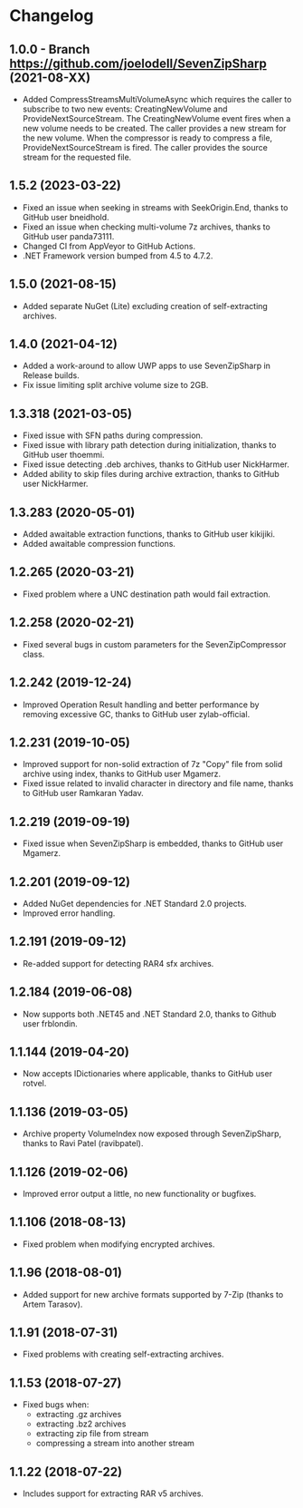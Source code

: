 # Changelog
## 1.0.0 - Branch https://github.com/joelodell/SevenZipSharp (2021-08-XX) 
- Added CompressStreamsMultiVolumeAsync which requires the caller to subscribe to two new events: CreatingNewVolume and ProvideNextSourceStream. The CreatingNewVolume event fires when a new volume needs to be created. The caller provides a new stream for the new volume. When the compressor is ready to compress a file, ProvideNextSourceStream is fired. The caller provides the source stream for the requested file.

## 1.5.2 (2023-03-22)
- Fixed an issue when seeking in streams with SeekOrigin.End, thanks to GitHub user bneidhold.
- Fixed an issue when checking multi-volume 7z archives, thanks to GitHub user panda73111.
- Changed CI from AppVeyor to GitHub Actions.
- .NET Framework version bumped from 4.5 to 4.7.2.

## 1.5.0 (2021-08-15)
- Added separate NuGet (Lite) excluding creation of self-extracting archives.

## 1.4.0 (2021-04-12)
- Added a work-around to allow UWP apps to use SevenZipSharp in Release builds.
- Fix issue limiting split archive volume size to 2GB.

## 1.3.318 (2021-03-05)
- Fixed issue with SFN paths during compression.
- Fixed issue with library path detection during initialization, thanks to GitHub user thoemmi.
- Fixed issue detecting .deb archives, thanks to GitHub user NickHarmer.
- Added ability to skip files during archive extraction, thanks to GitHub user NickHarmer.

## 1.3.283 (2020-05-01)
- Added awaitable extraction functions, thanks to GitHub user kikijiki.
- Added awaitable compression functions.

## 1.2.265 (2020-03-21)
- Fixed problem where a UNC destination path would fail extraction.

## 1.2.258 (2020-02-21)
- Fixed several bugs in custom parameters for the SevenZipCompressor class.

## 1.2.242 (2019-12-24)
- Improved Operation Result handling and better performance by removing excessive GC, thanks to GitHub user zylab-official.

## 1.2.231 (2019-10-05)
- Improved support for non-solid extraction of 7z "Copy" file from solid archive using index, thanks to GitHub user Mgamerz.
- Fixed issue related to invalid character in directory and file name, thanks to GitHub user Ramkaran Yadav.

## 1.2.219 (2019-09-19)
- Fixed issue when SevenZipSharp is embedded, thanks to GitHub user Mgamerz.

## 1.2.201 (2019-09-12)
- Added NuGet dependencies for .NET Standard 2.0 projects. 
- Improved error handling.

## 1.2.191 (2019-09-12)
- Re-added support for detecting RAR4 sfx archives.

## 1.2.184 (2019-06-08)
- Now supports both .NET45 and .NET Standard 2.0, thanks to Github user frblondin.

## 1.1.144 (2019-04-20)
- Now accepts IDictionaries where applicable, thanks to GitHub user rotvel.

## 1.1.136 (2019-03-05)
- Archive property VolumeIndex now exposed through SevenZipSharp, thanks to Ravi Patel (ravibpatel).

## 1.1.126 (2019-02-06)
- Improved error output a little, no new functionality or bugfixes.

## 1.1.106 (2018-08-13)
- Fixed problem when modifying encrypted archives.

## 1.1.96 (2018-08-01)
- Added support for new archive formats supported by 7-Zip (thanks to Artem Tarasov).

## 1.1.91 (2018-07-31)
- Fixed problems with creating self-extracting archives.

## 1.1.53 (2018-07-27)
- Fixed bugs when: 
  + extracting .gz archives
  + extracting .bz2 archives
  + extracting zip file from stream
  + compressing a stream into another stream

## 1.1.22 (2018-07-22)
- Includes support for extracting RAR v5 archives.
